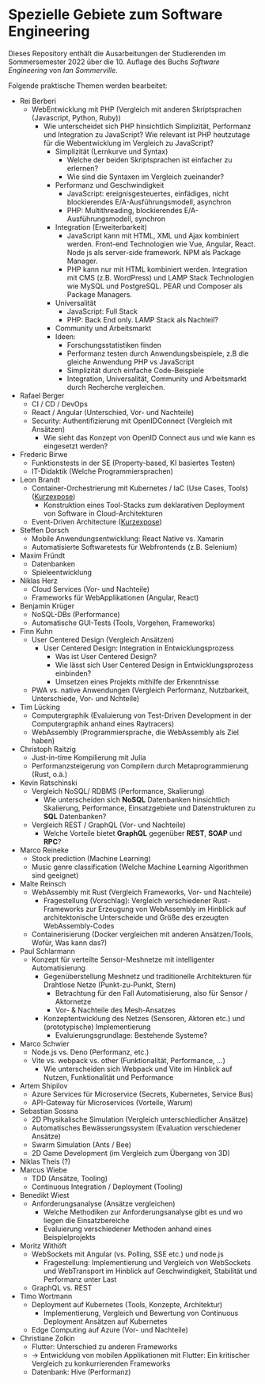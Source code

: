 # Spezielle Gebiete zum Software Engineering

Dieses Repository enthält die Ausarbeitungen der Studierenden
im Sommersemester 2022 über die 10. Auflage des Buchs
*Software Engineering* von *Ian Sommerville*.

Folgende praktische Themen werden bearbeitet:

* Rei Berberi
  * WebEntwicklung mit PHP (Vergleich mit anderen Skriptsprachen (Javascript, Python, Ruby))
    * Wie unterscheidet sich PHP hinsichtlich Simplizität, Performanz und Integration zu JavaScript? Wie relevant ist PHP heutzutage für die Webentwicklung im Vergleich zu JavaScript?
      * Simplizität (Lernkurve und Syntax)
        * Welche der beiden Skriptsprachen ist einfacher zu erlernen?
        * Wie sind die Syntaxen im Vergleich zueinander?
      * Performanz und Geschwindigkeit
        * JavaScript: ereignisgesteuertes, einfädiges, nicht blockierendes E/A-Ausführungsmodell, asynchron
        * PHP: Multithreading, blockierendes E/A-Ausführungsmodell, synchron
      * Integration (Erweiterbarkeit)
        * JavaScript kann mit HTML, XML und Ajax kombiniert werden. Front-end Technologien wie Vue, Angular, React. Node js als server-side framework. NPM als Package Manager. 
        * PHP kann nur mit HTML kombiniert werden. Integration mit CMS (z.B. WordPress) und LAMP Stack Technologien wie MySQL und PostgreSQL. PEAR und Composer als Package Managers.
      * Universalität
        * JavaScript: Full Stack
        * PHP: Back End only. LAMP Stack als Nachteil?
      * Community und Arbeitsmarkt
      * Ideen:
        * Forschungsstatistiken finden
        * Performanz testen durch Anwendungsbeispiele, z.B die gleiche Anwendung PHP vs JavaScript
        * Simplizität durch einfache Code-Beispiele
        * Integration, Universalität, Community und Arbeitsmarkt durch Recherche vergleichen.
* Rafael Berger
  * CI / CD / DevOps
  * React / Angular (Unterschied, Vor- und Nachteile)
  * Security: Authentifizierung mit OpenIDConnect (Vergleich mit Ansätzen)
    * Wie sieht das Konzept von OpenID Connect aus und wie kann es eingesetzt werden?
* Frederic Birwe
  * Funktionstests in der SE (Property-based, KI basiertes Testen)
  * IT-Didaktik (Welche Programmiersprachen)
* Leon Brandt
  * Container-Orchestrierung mit Kubernetes / IaC (Use Cases, Tools) ([Kurzexpose](https://gitlab.com/-/snippets/2292013))
    * Konstruktion eines Tool-Stacks zum deklarativen Deployment von Software in Cloud-Architekturen
  * Event-Driven Architecture ([Kurzexpose](https://gitlab.com/-/snippets/2292013))
* Steffen Dorsch
  * Mobile Anwendungsentwicklung: React Native vs. Xamarin
  * Automatisierte Softwaretests für Webfrontends (z.B. Selenium)
* Maxim Fründt
  * Datenbanken
  * Spieleentwicklung
* Niklas Herz
  * Cloud Services (Vor- und Nachteile)
  * Frameworks für WebApplikationen (Angular, React)
* Benjamin Krüger
  * NoSQL-DBs (Performance)
  * Automatische GUI-Tests (Tools, Vorgehen, Frameworks)
* Finn Kuhn
  * User Centered Design (Vergleich Ansätzen)
    * User Centered Design: Integration in Entwicklungsprozess
      * Was ist User Centered Design?
      * Wie lässt sich User Centered Design in Entwicklungsprozess einbinden?
      * Umsetzen eines Projekts mithilfe der Erkenntnisse
  * PWA vs. native Anwendungen (Vergleich Performanz, Nutzbarkeit, Unterschiede, Vor- und Nchteile)
* Tim Lücking
  * Computergraphik (Evaluierung von Test-Driven Development in der Computergraphik anhand eines Raytracers)
  * WebAssembly (Programmiersprache, die WebAssembly als Ziel haben)
* Christoph Raitzig
  * Just-in-time Kompilierung mit Julia
  * Performanzsteigerung von Compilern durch Metaprogrammierung (Rust, o.ä.)
* Kevin Ratschinski
  * Vergleich NoSQL/ RDBMS (Performance, Skalierung)
    * Wie unterscheiden sich **NoSQL** Datenbanken hinsichtlich Skalierung, Performance, Einsatzgebiete und Datenstrukturen zu **SQL** Datenbanken?
  * Vergleich REST / GraphQL (Vor- und Nachteile)
    * Welche Vorteile bietet **GraphQL** gegenüber **REST**, **SOAP** und **RPC**?
* Marco Reineke
  * Stock prediction (Machine Learning)
  * Music genre classification (Welche Machine Learning Algorithmen sind geeignet)
* Malte Reinsch
  * WebAssembly mit Rust (Vergleich Frameworks, Vor- und Nachteile)
  	* Fragestellung (Vorschlag): Vergleich verschiedener Rust-Frameworks zur Erzeugung
		von WebAssembly im Hinblick auf architektonische Unterscheide und Größe
		des erzeugten WebAssembly-Codes
  * Containerisierung (Docker vergleichen mit anderen Ansätzen/Tools, Wofür, Was kann das?)
* Paul Schlarmann
  * Konzept für verteilte Sensor-Meshnetze mit intelligenter Automatisierung
    * Gegenüberstellung Meshnetz und traditionelle Architekturen für Drahtlose Netze (Punkt-zu-Punkt, Stern)
      * Betrachtung für den Fall Automatisierung, also für Sensor / Aktornetze
      * Vor- & Nachteile des Mesh-Ansatzes 
    * Konzeptentwicklung des Netzes (Sensoren, Aktoren etc.) und (prototypische) Implementierung
      * Evaluierungsgrundlage: Bestehende Systeme?
* Marco Schwier
  * Node.js vs. Deno (Performanz, etc.)
  * Vite vs. webpack vs. other (Funktionalität, Performance, ...)
    * Wie unterscheiden sich Webpack und Vite im Hinblick auf Nutzen, Funktionalität und Performance
* Artem Shipilov
  * Azure Services für Microservice (Secrets, Kubernetes, Service Bus)
  * API-Gateway für Microservices (Vorteile, Warum)
* Sebastian Sossna
  * 2D Physikalische Simulation (Vergleich unterschiedlicher Ansätze)
  * Automatisches Bewässerungssystem (Evaluation verschiedener Ansätze)
  * Swarm Simulation (Ants / Bee)
  * 2D Game Development (im Vergleich zum Übergang von 3D)
* Niklas Theis (?)
* Marcus Wiebe
  * TDD (Ansätze, Tooling)
  * Continuous Integration / Deployment (Tooling)
* Benedikt Wiest
  * Anforderungsanalyse (Ansätze vergleichen)
    * Welche Methodiken zur Anforderungsanalyse gibt es und wo liegen die Einsatzbereiche
    * Evaluierung verschiedener Methoden anhand eines Beispielprojekts
* Moritz Withöft
  * WebSockets mit Angular (vs. Polling, SSE etc.) und node.js
    * Fragestellung: Implementierung und Vergleich von WebSockets und WebTransport im Hinblick auf Geschwindigkeit, Stabilität und Performanz unter Last
  * GraphQL vs. REST
* Timo Wortmann
  * Deployment auf Kubernetes (Tools, Konzepte, Architektur)
    * Implementierung, Vergleich und Bewertung von Continuous Deployment Ansätzen auf Kubernetes
  * Edge Computing auf Azure (Vor- und Nachteile)
* Christiane Zolkin
  * Flutter: Unterschied zu anderen Frameworks
   * -> Entwicklung von mobilen Applikationen mit Flutter: Ein kritischer Vergleich zu konkurrierenden Frameworks
  * Datenbank: Hive (Performanz)
